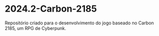 # 2024.2-Carbon-2185
Repositório criado para o desenvolvimento do jogo baseado no Carbon 2185, um RPG de Cyberpunk.
